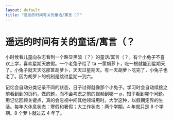```yaml
---
layout: default
title: "遥远的时间有关的童话/寓言（？"
---
```


# 遥远的时间有关的童话/寓言（？

小时候看儿童向杂志看到一个略显黑暗（？）的童话/寓言（？。有个小兔子不喜欢上学，喜欢星期天放假。一个老兔子给了 ta 一筐胡萝卜，吃一根就能到星期天了。小兔子就天天吃那筐胡萝卜，天天过星期天。有一天胡萝卜吃完了，小兔子也老了。因为胡罗卜的机制是跳过星期一到六。

记忆会自动分类记录不同的状态，日子过得就像那个小兔子。学习时会自动续接之前看到到的页码，做的题，而不会考虑之前的视频到哪一 p，知乎看到哪个问题。用记忆回顾关键点，真的会忽视中间其他领域用时。大学这种，以假期定界的生活。每年大休息状态：寒假和暑假；大工作状态：两个学期。4 年就只是 8 个学期。8 个萝卜就过去 4 年了。
